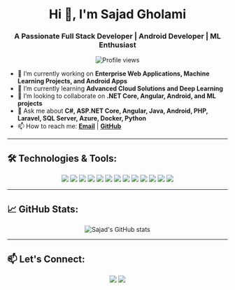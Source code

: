<h1 align="center">Hi 👋, I'm Sajad Gholami</h1>
<h3 align="center">A Passionate Full Stack Developer | Android Developer | ML Enthusiast</h3>

<p align="center">
  <img src="https://komarev.com/ghpvc/?username=SajadGh110&label=Profile%20views&color=0e75b6&style=flat" alt="Profile views" />
</p>

- 🔭 I’m currently working on **Enterprise Web Applications, Machine Learning Projects, and Android Apps**
- 🌱 I’m currently learning **Advanced Cloud Solutions and Deep Learning**
- 👯 I’m looking to collaborate on **.NET Core, Angular, Android, and ML projects**
- 💬 Ask me about **C#, ASP.NET Core, Angular, Java, Android, PHP, Laravel, SQL Server, Azure, Docker, Python**
- 📫 How to reach me: **[Email](mailto:Evan.dev127@gmail.com)** | **[GitHub](https://github.com/SajadGh110)**

---

## 🛠️ Technologies & Tools:

<p align="center">
  <img src="https://img.shields.io/badge/C%23-239120?style=for-the-badge&logo=c-sharp&logoColor=white" />
  <img src="https://img.shields.io/badge/.NET-512BD4?style=for-the-badge&logo=dotnet&logoColor=white" />
  <img src="https://img.shields.io/badge/Angular-DD0031?style=for-the-badge&logo=angular&logoColor=white" />
  <img src="https://img.shields.io/badge/TypeScript-3178C6?style=for-the-badge&logo=typescript&logoColor=white" />
  <img src="https://img.shields.io/badge/SQL_Server-CC2927?style=for-the-badge&logo=microsoft-sql-server&logoColor=white" />
  <img src="https://img.shields.io/badge/Azure-0078D4?style=for-the-badge&logo=microsoftazure&logoColor=white" />
  <img src="https://img.shields.io/badge/Docker-2496ED?style=for-the-badge&logo=docker&logoColor=white" />
  <img src="https://img.shields.io/badge/Python-3776AB?style=for-the-badge&logo=python&logoColor=white" />
  <img src="https://img.shields.io/badge/Detectron2-43B02A?style=for-the-badge&logo=pytorch&logoColor=white" />
  <img src="https://img.shields.io/badge/Java-007396?style=for-the-badge&logo=java&logoColor=white" />
  <img src="https://img.shields.io/badge/Android-3DDC84?style=for-the-badge&logo=android&logoColor=white" />
  <img src="https://img.shields.io/badge/PHP-777BB4?style=for-the-badge&logo=php&logoColor=white" />
  <img src="https://img.shields.io/badge/Laravel-FF2D20?style=for-the-badge&logo=laravel&logoColor=white" />
</p>

---

## 📈 GitHub Stats:

<p align="center">
  <img src="https://github-readme-stats.vercel.app/api?username=SajadGh110&show_icons=true&theme=radical" alt="Sajad's GitHub stats" />
</p>

---

## 📫 Let's Connect:

<p align="center">
  <a href="mailto:Evan.dev127@gmail.com"><img src="https://img.shields.io/badge/Gmail-D14836?style=for-the-badge&logo=gmail&logoColor=white" /></a>
  <a href="https://github.com/SajadGh110"><img src="https://img.shields.io/badge/GitHub-100000?style=for-the-badge&logo=github&logoColor=white" /></a>
</p>
